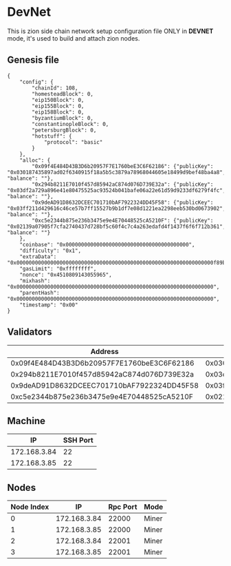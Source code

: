# DevNet

This is zion side chain network setup configuration file ONLY in <strong>DEVNET</strong> mode, it's used to build and attach zion nodes.


## Genesis file
```dat
{
    "config": {
        "chainId": 108, 
        "homesteadBlock": 0,
        "eip150Block": 0,
        "eip155Block": 0,
        "eip158Block": 0,
        "byzantiumBlock": 0,
        "constantinopleBlock": 0,
        "petersburgBlock": 0,
        "hotstuff": {
            "protocol": "basic"
        }
    },
    "alloc": {
        "0x09f4E484D43B3D6b20957F7E1760beE3C6F62186": {"publicKey": "0x030187435897ad02f6340915f18a5b5c3879a78968044605e18499d9bef48ba4a8", "balance": ""},
        "0x294b8211E7010f457d85942aC874d076D739E32a": {"publicKey": "0x03df2a729a896e41e80475525ac93524b041bafe06a22e61d59d9233df6279f4fc", "balance": ""},
        "0x9deAD91D8632DCEEC701710bAF7922324DD45F58": {"publicKey": "0x03ff211d429616c46ce57b7ff15527b9b1df7e08d1221ea2298eeb530bd0673902", "balance": ""},
        "0xc5e2344b875e236b3475e9e4E70448525cA5210F": {"publicKey": "0x02139a07905f7cfa2740437d728bf5c60f4c7c4a263edafd4f1437f6f6f712b361", "balance": ""}
    },
    "coinbase": "0x0000000000000000000000000000000000000000",
    "difficulty": "0x1",
    "extraData": "0x0000000000000000000000000000000000000000000000000000000000000000f89bf8549409f4e484d43b3d6b20957f7e1760bee3c6f6218694294b8211e7010f457d85942ac874d076d739e32a949dead91d8632dceec701710baf7922324dd45f5894c5e2344b875e236b3475e9e4e70448525ca5210fb8410000000000000000000000000000000000000000000000000000000000000000000000000000000000000000000000000000000000000000000000000000000000c080",
    "gasLimit": "0xffffffff",
    "nonce": "0x4510809143055965",
    "mixhash": "0x0000000000000000000000000000000000000000000000000000000000000000",
    "parentHash": "0x0000000000000000000000000000000000000000000000000000000000000000",
    "timestamp": "0x00"
}
```

## Validators

Address | Public Key
---|---
0x09f4E484D43B3D6b20957F7E1760beE3C6F62186|0x030187435897ad02f6340915f18a5b5c3879a78968044605e18499d9bef48ba4a8
0x294b8211E7010f457d85942aC874d076D739E32a|0x03df2a729a896e41e80475525ac93524b041bafe06a22e61d59d9233df6279f4fc
0x9deAD91D8632DCEEC701710bAF7922324DD45F58|0x03ff211d429616c46ce57b7ff15527b9b1df7e08d1221ea2298eeb530bd0673902
0xc5e2344b875e236b3475e9e4E70448525cA5210F|0x02139a07905f7cfa2740437d728bf5c60f4c7c4a263edafd4f1437f6f6f712b361

## Machine
IP | SSH Port
---|---
172.168.3.84|22
172.168.3.85|22

## Nodes
Node Index | IP | Rpc Port | Mode
---|---|---|---
0|172.168.3.84|22000|Miner
1|172.168.3.85|22000|Miner
2|172.168.3.84|22001|Miner
3|172.168.3.85|22001|Miner
